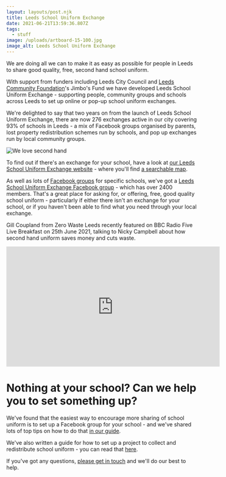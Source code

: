 ```yaml
---
layout: layouts/post.njk
title: Leeds School Uniform Exchange
date: 2021-06-21T13:59:36.807Z
tags:
  - stuff
image: /uploads/artboard-15-100.jpg
image_alt: Leeds School Uniform Exchange
---
```

We are doing all we can to make it as easy as possible for people in Leeds to share good quality, free, second hand school uniform.

With support from funders including Leeds City Council and [Leeds Community Foundation](https://leedscf.org.uk/)'s Jimbo's Fund we have developed Leeds School Uniform Exchange - supporting people, community groups and schools across Leeds to set up online or pop-up school uniform exchanges.

We're delighted to say that two years on from the launch of Leeds School Uniform Exchange, there are now 276 exchanges active in our city covering 93% of schools in Leeds - a mix of Facebook groups organised by parents, lost property redistribution schemes run by schools, and pop up exchanges run by local community groups.

![We love second hand ](/uploads/artboard-4-100.jpg "Our aim is to make second hand school uniform first choice")

To find out if there's an exchange for your school, have a look at [our Leeds School Uniform Exchange website](https://leedsuniformexchange.org.uk/) - where you'll find [a searchable map](https://leedsuniformexchange.org.uk/map/).  

As well as lots of [Facebook groups](https://leedsuniformexchange.org.uk/places/category/facebook-pages/) for specific schools, we've got a [Leeds School Uniform Exchange Facebook group](https://x.facebook.com/groups/603050533660854?bac=MTYyMDExNTMzMDo3OTU3MDcyMDEwNjE4NTI6Nzk1NzA3MjAxMDYxODUyLDAsMDoyMDpLdz09&multi_permalinks) - which has over 2400 members.  That's a great place for asking for, or offering, free, good quality school uniform - particularly if either there isn't an exchange for your school, or if you haven't been able to find what you need through your local exchange.

Gill Coupland from Zero Waste Leeds recently featured on BBC Radio Five Live Breakfast on 25th June 2021, talking to Nicky Campbell about how second hand uniform saves money and cuts waste. 

<iframe width="560" height="315" src="https://www.youtube.com/embed/Pc3PmhbeYgE" title="YouTube video player" frameborder="0" allow="accelerometer; autoplay; clipboard-write; encrypted-media; gyroscope; picture-in-picture" allowfullscreen></iframe>

# Nothing at your school?  Can we help you to set something up?

We've found that the easiest way to encourage more sharing of school uniform is to set up a Facebook group for your school - and we've shared lots of top tips on how to do that [in our guide](https://issuu.com/zerowasteleeds/docs/how_to_guide_-_facebook_or_whatsapp__6_).

We've also written a guide for how to set up a project to collect and redistribute school uniform - you can read that [here](https://issuu.com/zerowasteleeds/docs/school_community_group_or_involved_parent).  

If you've got any questions, [please get in touch](<mailto: info@zerowasteleeds.org.uk>) and we'll do our best to help.